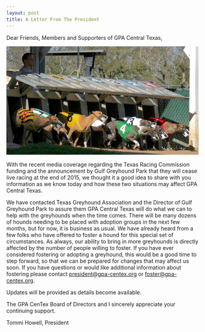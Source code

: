 ```yaml
---
layout: post
title: A Letter From The President
---
```


Dear Friends, Members and Supporters of GPA Central Texas,

![race](/img/race.jpg)

With the recent media coverage regarding the Texas Racing Commission funding and the
announcement by Gulf Greyhound Park that they will cease live racing at the end of 2015, we
thought it a good idea to share with you information as we  know today and how these two
situations may affect GPA Central Texas.

We have contacted Texas Greyhound Association and the Director of Gulf Greyhound Park to
assure them GPA Central Texas will do what we can to help with the greyhounds when the time
comes.  There will be many dozens  of hounds needing to be placed with adoption groups in the
next few months, but for now, it is business as usual. We have already heard from a few folks
who have offered to foster a hound for this special set of circumstances. As always, our
ability to bring in more greyhounds is directly affected by the number of people willing to
foster. If you have ever considered fostering or adopting a greyhound, this would be a good
time to step forward, so that we can be prepared for changes that may affect us soon. If you
have questions or would like additional information about fostering please contact
[president@gpa-centex.org](mailto:president@gpa-centex.org) or
[foster@gpa-centex.org](mailto:foster@gpa-centex.org).

Updates will be provided as details become available.

The GPA CenTex Board of Directors and I sincerely appreciate your continuing support.

Tommi Howell, President
